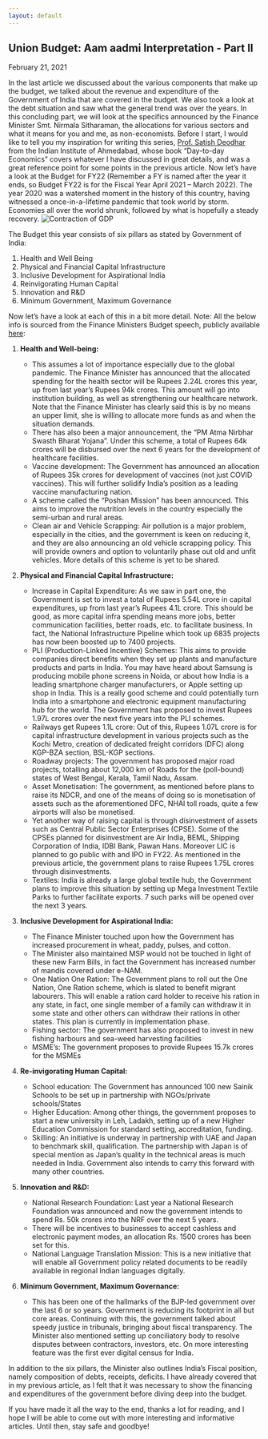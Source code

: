 ```yaml
---
layout: default
---
```

## Union Budget: Aam aadmi Interpretation - Part II
February 21, 2021

In the last article we discussed about the various components that make up the budget, we talked about the revenue and expenditure of the Government of India that are covered in the budget. We also took a look at the debt situation and saw what the general trend was over the years.
In this concluding part, we will look at the specifics announced by the Finance Minister Smt. Nirmala Sitharaman, the allocations for various sectors and what it means for you and me, as non-economists. Before I start, I would like to tell you my inspiration for writing this series, [Prof. Satish Deodhar](https://faculty.iima.ac.in/~satish/) from the Indian Institute of Ahmedabad, whose book “Day-to-day Economics” covers whatever I have discussed in great details, and was a great reference point for some points in the previous article. 
Now let’s have a look at the Budget for FY22 (Remember a FY is named after the year it ends, so Budget FY22 is for the Fiscal Year April 2021 – March 2022).
The year 2020 was a watershed moment in the history of this country, having witnessed a once-in-a-lifetime pandemic that took world by storm. Economies all over the world shrunk, followed by what is hopefully a steady recovery. ![Contraction of GDP](https://www.businesstoday.in/story_image.jsp?img=/images/stories/Newstaffpics/505_010920041422.jpg&caption=) 

The Budget this year consists of six pillars as stated by Government of India:
1.  Health and Well Being
2.  Physical and Financial Capital Infrastructure
3.  Inclusive Development for Aspirational India
4.  Reinvigorating Human Capital
5.  Innovation and R&D
6.  Minimum Government, Maximum Governance

Now let’s have a look at each of this in a bit more detail. Note: All the below info is sourced from the Finance Ministers Budget speech, publicly available [here](https://www.indiabudget.gov.in/doc/Budget_Speech.pdf):

1.  **Health and Well-being:** 
    - This assumes a lot of importance especially due to the global pandemic. The Finance Minister has announced that the allocated spending for the health sector will be Rupees 2.24L crores this year, up from last year’s Rupees 94k crores. This amount will go into institution building, as well as strengthening our healthcare network. Note that the Finance Minister has clearly said this is by no means an upper limit, she is willing to allocate more funds as and when the situation demands.
    - There has also been a major announcement, the “PM Atma Nirbhar Swasth Bharat Yojana”. Under this scheme, a total of Rupees 64k crores will be disbursed over the next 6 years for the development of healthcare facilities.
    - Vaccine development: The Government has announced an allocation of Rupees 35k crores for development of vaccines (not just COVID vaccines). This will further solidify India’s position as a leading vaccine manufacturing nation.
    - A scheme called the “Poshan Mission” has been announced. This aims to improve the nutrition levels in the country especially the semi-urban and rural areas.
    - Clean air and Vehicle Scrapping: Air pollution is a major problem, especially in the cities, and the government is keen on reducing it, and they are also announcing an old vehicle scrapping policy. This will provide owners and option to voluntarily phase out old and unfit vehicles. More details of this scheme is yet to be shared.

2. **Physical and Financial Capital Infrastructure:**
    - Increase in Capital Expenditure: As we saw in part one, the Government is set to invest a total of Rupees 5.54L crore in capital expenditures, up from last year’s Rupees 4.1L crore. This should be good, as more capital infra spending means more jobs, better communication facilities, better roads, etc. to facilitate business. In fact, the National Infrastructure Pipeline which took up 6835 projects has now been boosted up to 7400 projects.
    - PLI (Production-Linked Incentive) Schemes: This aims to provide companies direct benefits when they set up plants and manufacture products and parts in India. You may have heard about Samsung is producing mobile phone screens in Noida, or about how India is a leading smartphone charger manufacturers, or Apple setting up shop in India. This is a really good scheme and could potentially turn India into a smartphone and electronic equipment manufacturing hub for the world. The Government has proposed to invest Rupees 1.97L crores over the next five years into the PLI schemes.
    - Railways get Rupees 1.1L crore: Out of this, Rupees 1.07L crore is for capital infrastructure development in various projects such as the Kochi Metro, creation of dedicated freight corridors (DFC) along KGP-BZA section, BSL-KGP sections.
    - Roadway projects: The government has proposed major road projects, totalling about 12,000 km of Roads for the (poll-bound) states of West Bengal, Kerala, Tamil Nadu, Assam.
    - Asset Monetisation: The government, as mentioned before plans to raise its NDCR, and one of the means of doing so is monetisation of assets such as the aforementioned DFC, NHAI toll roads, quite a few airports will also be monetised.
    - Yet another way of raising capital is through disinvestment of assets such as Central Public Sector Enterprises (CPSE). Some of the CPSEs planned for disinvestment are Air India, BEML, Shipping Corporation of India, IDBI Bank, Pawan Hans. Moreover LIC is planned to go public with and IPO in FY22. As mentioned in the previous article, the government plans to raise Rupees 1.75L crores through disinvestments.
    - Textiles: India is already a large global textile hub, the Government plans to improve this situation by setting up Mega Investment Textile Parks to further facilitate exports. 7 such parks will be opened over the next 3 years.

3.  **Inclusive Development for Aspirational India:**
    - The Finance Minister touched upon how the Government has increased procurement in wheat, paddy, pulses, and cotton.
    - The Minister also maintained MSP would not be touched in light of these new Farm Bills, in fact the Government has increased number of mandis covered under e-NAM.
    - One Nation One Ration: The Government plans to roll out the One Nation, One Ration scheme, which is slated to benefit migrant labourers. This will enable a ration card holder to receive his ration in any state, in fact, one single member of a family can withdraw it in some state and other others can withdraw their rations in other states. This plan is currently in implementation phase.
    - Fishing sector: The government has also proposed to invest in new fishing harbours and sea-weed harvesting facilities
    - MSME’s: The government proposes to provide Rupees 15.7k crores for the MSMEs

4. **Re-invigorating Human Capital:**
    - School education: The Government has announced 100 new Sainik Schools to be set up in partnership with NGOs/private schools/States
    - Higher Education: Among other things, the government proposes to start a new university in Leh, Ladakh, setting up of a new Higher Education Commission for standard setting, accreditation, funding.
    - Skilling: An initiative is underway in partnership with UAE and Japan to benchmark skill, qualification. The partnership with Japan is of special mention as Japan’s quality in the technical areas is much needed in India. Government also intends to carry this forward with many other countries.

5.  **Innovation and R&D:**
    - National Research Foundation: Last year a National Research Foundation was announced and now the government intends to spend Rs. 50k crores into the NRF over the next 5 years.
    - There will be incentives to businesses to accept cashless and electronic payment modes, an allocation Rs. 1500 crores has been set for this.
    - National Language Translation Mission: This is a new initiative that will enable all Government policy related documents to be readily available in regional Indian languages digitally.

6. **Minimum Government, Maximum Governance:**
    - This has been one of the hallmarks of the BJP-led government over the last 6 or so years. Government is reducing its footprint in all but core areas. Continuing with this, the government talked about speedy justice in tribunals, bringing about fiscal transparency. The Minister also mentioned setting up conciliatory body to resolve disputes between contractors, investors, etc. On more interesting feature was the first ever digital census for India.


In addition to the six pillars, the Minister also outlines India’s Fiscal position, namely composition of debts, receipts, deficits. I have already covered that in my previous article, as I felt that it was necessary to show the financing and expenditures of the government before diving deep into the budget.

If you have made it all the way to the end, thanks a lot for reading, and I hope I will be able to come out with more interesting and informative articles. Until then, stay safe and goodbye!
